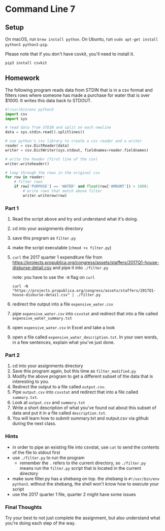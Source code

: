 # Command Line 7

## Setup

On macOS, run `brew install python`. On Ubuntu, run `sudo apt-get install python3 python3-pip`.

Please note that if you don't have csvkit, you'll need to install it.

```
pip3 install csvkit
```

## Homework

The following program reads data from STDIN that is in a csv format and filters rows where someone has made a purchase for water that is over $1000. It writes this data back to STDOUT.

```python
#!/usr/bin/env python3
import csv
import sys

# read data from STDIN and split on each newline
data = sys.stdin.read().splitlines()

# use python's csv library to create a csv reader and a writer
reader = csv.DictReader(data)
writer = csv.DictWriter(sys.stdout, fieldnames=reader.fieldnames)

# write the header (first line of the csv)
writer.writeheader()

# loop through the rows in the original csv
for row in reader:
	# filter rows
    if row['PURPOSE'] == 'WATER' and float(row['AMOUNT']) > 1000:
    	# write rows that match above filter
        writer.writerow(row)
```

### Part 1

1. Read the script above and try and understand what it's doing.
2. cd into your assignments directory
3. save this program as `filter.py`
4. make the script executable (`chmod +x filter.py`)
5. `curl` the 2017 quarter 1 expenditure file from https://projects.propublica.org/congress/assets/staffers/2017Q1-house-disburse-detail.csv and pipe it into `./filter.py`

	note: you have to use the `-N` flag on `curl`
	```
	curl -N "https://projects.propublica.org/congress/assets/staffers/2017Q1-house-disburse-detail.csv" | ./filter.py
	```

6. redirect the output into a file `expensive_water.csv`
7. pipe `expensive_water.csv` into `csvstat` and redirect that into a file called `expensive_water_summary.txt`
8. open `expensive_water.csv` in Excel and take a look
9. open a file called `expensive_water_description.txt`. In your own words, in a few sentences, explain what you've just done.

### Part 2

1. cd into your assignments directory
2. Save this program again, but this time as `filter_modified.py`
3. Modify the above program to get a different subset of the data that is interesting to you.
4. Redirect the output to a file called `output.csv`.
5. Pipe `output.csv` into `csvstat` and redirect that into a file called `summary.txt`.
6. Look at `output.csv` and `summary.txt`
7. Write a short description of what you've found out about this subset of data and put it in a file called `description.txt`.
8. You will learn how to submit summary.txt and output.csv via github during the next class.

### Hints

- in order to pipe an existing file into csvstat, use `cat` to send the contents of the file to stdout first
- use `./filter.py` to run the program
	- remember the `.` refers to the current directory, so `./filter.py` means run the `filter.py` script that is located in the current directory
- make sure filter.py has a shebang on top. the shebang is `#!/usr/bin/env python3`. without the shebang, the shell won't know how to execute your script
- use the 2017 quarter 1 file, quarter 2 might have some issues


### Final Thoughts

Try your best to not just complete the assignment, but also understand what you're doing each step of the way.
